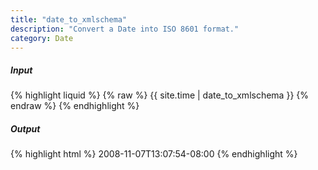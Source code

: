 ```yaml
---
title: "date_to_xmlschema"
description: "Convert a Date into ISO 8601 format."
category: Date
---
```

##### Input
{% highlight liquid %}
{% raw %}
{{ site.time | date_to_xmlschema }}
{% endraw %}
{% endhighlight %}

##### Output

{% highlight html %}
2008-11-07T13:07:54-08:00
{% endhighlight %}
